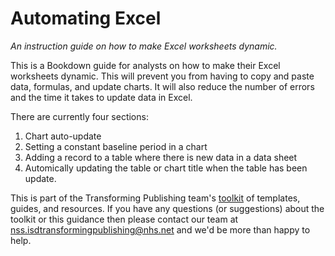 # Automating Excel

*An instruction guide on how to make Excel worksheets dynamic.*

This is a Bookdown guide for analysts on how to make their Excel worksheets dynamic. This will prevent you from having to copy and paste data, formulas, and update charts. It will also reduce the number of errors and the time it takes to update data in Excel.

There are currently four sections:

1. Chart auto-update
2. Setting a constant baseline period in a chart
3. Adding a record to a table where there is new data in a data sheet
4. Automically updating the table or chart title when the table has been update.

This is part of the Transforming Publishing team's [toolkit](https://github.com/NHS-NSS-transforming-publications/Toolkit) of templates, guides, and resources. If you have any questions (or suggestions) about the toolkit or this guidance then please contact our team at [nss.isdtransformingpublishing@nhs.net](mailto:nss.isdtransformingpublishing@nhs.net) and we'd be more than happy to help.

